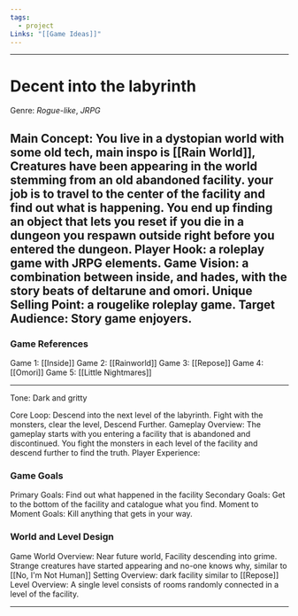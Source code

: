 ```yaml
---
tags:
  - project
Links: "[[Game Ideas]]"
---
```

---
# Decent into the labyrinth

Genre: 
	*Rogue-like*, *JRPG*

Main Concept:
	You live in a dystopian world with some old tech, main inspo is [[Rain World]], Creatures have been appearing in the world stemming from an old abandoned facility. your job is to travel to the center of the facility and find out what is happening. You end up finding an object that lets you reset if you die in a dungeon you respawn outside right before you entered the dungeon. 
Player Hook:
	a roleplay game with JRPG elements.
Game Vision:
	a combination between inside, and hades, with the story beats of deltarune and omori.
Unique Selling Point:
	a rougelike roleplay game.
Target Audience:
	Story game enjoyers.
---
### Game References

Game 1:
	[[Inside]]
Game 2:
	[[Rainworld]]
Game 3:
	[[Repose]]
Game 4:
	[[Omori]]
Game 5:
	[[Little Nightmares]]
	
---

Tone:
	Dark and gritty

Core Loop:
	Descend into the next level of the labyrinth. Fight with the monsters, clear the level, Descend Further.
Gameplay Overview:
	The gameplay starts with you entering a facility that is abandoned and discontinued. You fight the monsters in each level of the facility and descend further to find the truth.
Player Experience:
	
### Game Goals

Primary Goals:
	Find out what happened in the facility
Secondary Goals:
	Get to the bottom of the facility and catalogue what you find.
Moment to Moment Goals:
	Kill anything that gets in your way.
### World and Level Design

Game World Overview:
	Near future world, Facility descending into grime. Strange creatures have started appearing and no-one knows why, similar to [[No, I'm Not Human]]
Setting Overview:
	dark facility similar to [[Repose]]
Level Overview:
	A single level consists of rooms randomly connected in a level of the facility.
	
---


